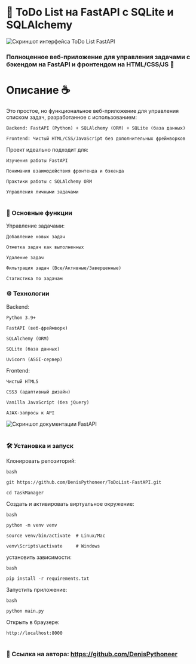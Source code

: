 # 🐍 ToDo List на FastAPI с SQLite и SQLAlchemy

![Скриншот интерфейса ToDo List FastAPI](https://raw.githubusercontent.com/DenisPythoneer/ToDoList-FastAPI/main/image/screenshotOne.png)

### Полноценное веб-приложение для управления задачами с бэкендом на FastAPI и фронтендом на HTML/CSS/JS 📝

# Описание  ☕

Это простое, но функциональное веб-приложение для управления списком задач, разработанное с использованием:

    Backend: FastAPI (Python) + SQLAlchemy (ORM) + SQLite (база данных)

    Frontend: Чистый HTML/CSS/JavaScript без дополнительных фреймворков

Проект идеально подходит для:

    Изучения работы FastAPI

    Понимания взаимодействия фронтенда и бэкенда

    Практики работы с SQLAlchemy ORM

    Управления личными задачами

#

### 🚀 Основные функции

Управление задачами:

    Добавление новых задач

    Отметка задач как выполненных

    Удаление задач

    Фильтрация задач (Все/Активные/Завершенные)

    Статистика по задачам

### ⚙️ Технологии

Backend:

    Python 3.9+

    FastAPI (веб-фреймворк)

    SQLAlchemy (ORM)

    SQLite (база данных)

    Uvicorn (ASGI-сервер)

Frontend:

    Чистый HTML5

    CSS3 (адаптивный дизайн)

    Vanilla JavaScript (без jQuery)

    AJAX-запросы к API

![Скриншот документации FastAPI](https://raw.githubusercontent.com/DenisPythoneer/ToDoList-FastAPI/main/image/screenshotTwo.png)

#

### 🛠️ Установка и запуск

Клонировать репозиторий:

    bash

    git https://github.com/DenisPythoneer/ToDoList-FastAPI.git
    
    cd TaskManager

Создать и активировать виртуальное окружение:

    bash

    python -m venv venv
    
    source venv/bin/activate  # Linux/Mac
    
    venv\Scripts\activate     # Windows

установить зависимости:

    bash

    pip install -r requirements.txt

Запустить приложение:

    bash

    python main.py

Открыть в браузере:

    http://localhost:8000

#

### 🔗 Ссылка на автора: https://github.com/DenisPythoneer
